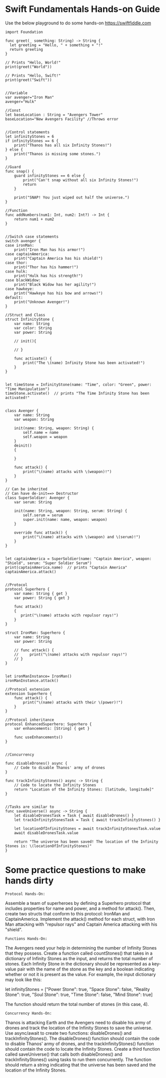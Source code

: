 # Swift Fundamentals Hands-on Guide

Use the below playground to do some hands-on
https://swiftfiddle.com
```
import Foundation

func greet(_ something: String) -> String {
  let greeting = "Hello, " + something + "!"
  return greeting
}

// Prints "Hello, World!"
print(greet("World"))

// Prints "Hello, Swift!"
print(greet("Swift"))


//Variable
var avenger="Iron Man"
avenger="Hulk"

//Const
let baseLocation : String = "Avengers Tower"
baseLocation="New Avengers Facility" //Throws error


//Control statements
let infinityStones = 6
if infinityStones == 6 {
    print("Thanos has all six Infinity Stones!")
} else {
    print("Thanos is missing some stones.")
}

//Guard
func snap() {
    guard infinityStones == 6 else {
        print("Can't snap without all six Infinity Stones!")
        return
    }
    
    print("SNAP! You just wiped out half the universe.")
}

//Function
func addNumbers(num1: Int, num2: Int?) -> Int {
    return num1 + num2
}


//Switch case statements
switch avenger {
case ironMan:
    print("Iron Man has his armor!")
case captainAmerica:
    print("Captain America has his shield!")
case thor:
    print("Thor has his hammer!")
case hulk:
    print("Hulk has his strength!")
case blackWidow:
    print("Black Widow has her agility!")
case hawkeye:
    print("Hawkeye has his bow and arrows!")
default:
    print("Unknown Avenger!")
}

//Struct and Class
struct InfinityStone {
    var name: String
    var color: String
    var power: String
    
    // init(){

    // }

    func activate() {
        print("The \(name) Infinity Stone has been activated!")
    }
}


let timeStone = InfinityStone(name: "Time", color: "Green", power: "Time Manipulation")
timeStone.activate()  // prints "The Time Infinity Stone has been activated!"


class Avenger {
    var name: String
    var weapon: String
    
    init(name: String, weapon: String) {
        self.name = name
        self.weapon = weapon
    }
    deinit()
    {

    }
    
    func attack() {
        print("\(name) attacks with \(weapon)!")
    }
}

// Can be inherited
// Can have de-init==> Destructor
class SuperSoldier: Avenger {
    var serum: String
    
    init(name: String, weapon: String, serum: String) {
        self.serum = serum
        super.init(name: name, weapon: weapon)
    }
    
    override func attack() {
        print("\(name) attacks with \(weapon) and \(serum)!")
    }
}


let captainAmerica = SuperSoldier(name: "Captain America", weapon: "Shield", serum: "Super Soldier Serum")
print(captainAmerica.name)  // prints "Captain America"
captainAmerica.attack()


//Protocol
protocol Superhero {
    var name: String { get }
    var power: String { get }
    
    func attack()
    {
       print("\(name) attacks with repulsor rays!")
    }
}

struct IronMan: Superhero {
    var name: String
    var power: String
    
    // func attack() {
    //     print("\(name) attacks with repulsor rays!")
    // }
}


let ironManInstance= IronMan()
ironManInstance.attack()

//Protocol extension
extension Superhero {
    func attack() {
        print("\(name) attacks with their \(power)!")
    }
}

//Protocol inheritance
protocol EnhancedSuperhero: Superhero {
    var enhancements: [String] { get }
    
    func useEnhancements()
}


//Concurrency

func disableDrones() async {
    // Code to disable Thanos' army of drones
}

func trackInfinityStones() async -> String {
    // Code to locate the Infinity Stones
    return "Location of the Infinity Stones: [latitude, longitude]"
}


//Tasks are similar to 
func saveUniverse() async -> String {
    let disableDronesTask = Task { await disableDrones() }
    let trackInfinityStonesTask = Task { await trackInfinityStones() }
    
    let locationOfInfinityStones = await trackInfinityStonesTask.value
    await disableDronesTask.value
    
    return "The universe has been saved! The location of the Infinity Stones is: \(locationOfInfinityStones)"
}

```

# Some practice questions to make hands dirty

    Protocol Hands-On:

Assemble a team of superheroes by defining a Superhero protocol that includes properties for name and power, and a method for attack(). Then, create two structs that conform to this protocol: IronMan and CaptainAmerica. Implement the attack() method for each struct, with Iron Man attacking with "repulsor rays" and Captain America attacking with his "shield".

    Functions Hands-On:

The Avengers need your help in determining the number of Infinity Stones that they possess. Create a function called countStones() that takes in a dictionary of Infinity Stones as the input, and returns the total number of stones. Each Infinity Stone in the dictionary should be represented as a key-value pair with the name of the stone as the key and a boolean indicating whether or not it is present as the value. For example, the input dictionary may look like this:

let infinityStones = ["Power Stone": true, "Space Stone": false, "Reality Stone": true, "Soul Stone": true, "Time Stone": false, "Mind Stone": true]

The function should return the total number of stones (in this case, 4).

    Concurrency Hands-On:

Thanos is attacking Earth and the Avengers need to disable his army of drones and track the location of the Infinity Stones to save the universe. Use async/await to create two functions: disableDrones() and trackInfinityStones(). The disableDrones() function should contain the code to disable Thanos' army of drones, and the trackInfinityStones() function should contain the code to locate the Infinity Stones. Create a third function called saveUniverse() that calls both disableDrones() and trackInfinityStones() using tasks to run them concurrently. The function should return a string indicating that the universe has been saved and the location of the Infinity Stones.

